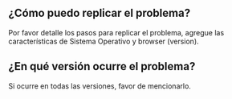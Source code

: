 ## ¿Cómo puedo replicar el problema?
Por favor detalle los pasos para replicar el problema, agregue las características de Sistema Operativo y browser (version).

## ¿En qué versión ocurre el problema?
Si ocurre en todas las versiones, favor de mencionarlo.
